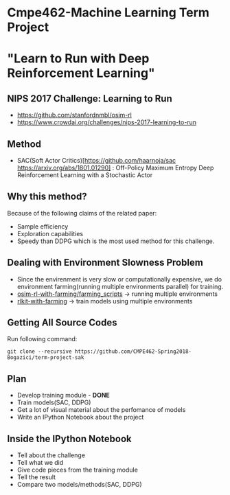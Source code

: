 # Cmpe462-Machine Learning Term Project 
# "Learn to Run with Deep Reinforcement Learning"

## NIPS 2017 Challenge: Learning to Run
- https://github.com/stanfordnmbl/osim-rl
- https://www.crowdai.org/challenges/nips-2017-learning-to-run

## Method
- SAC(Soft Actor Critics)[https://github.com/haarnoja/sac https://arxiv.org/abs/1801.01290] : Off-Policy Maximum Entropy Deep Reinforcement Learning with a Stochastic Actor

## Why this method?
Because of the following claims of the related paper:
- Sample efficiency 
- Exploration capabilities
- Speedy than DDPG which is the most used method for this challenge. 

## Dealing with Environment Slowness Problem
* Since the envirenment is very slow or computationally expensive, we do environment farming(running multiple environments parallel) for training.
* [osim-rl-with-farming/farming_scripts](https://github.com/simitii/osim-rl/tree/ver1.5.5/farming_scripts) -> running multiple environments
* [rlkit-with-farming](https://github.com/simitii/rlkit) -> train models using multiple environments

## Getting All Source Codes
Run following command:
```
git clone --recursive https://github.com/CMPE462-Spring2018-Bogazici/term-project-sak
```

## Plan
- Develop training module - **DONE**
- Train models(SAC, DDPG)
- Get a lot of visual material about the perfomance of models
- Write an IPython Notebook about the project

## Inside the IPython Notebook
- Tell about the challenge
- Tell what we did 
- Give code pieces from the training module
- Tell the result
- Compare two models/methods(SAC, DDPG)
